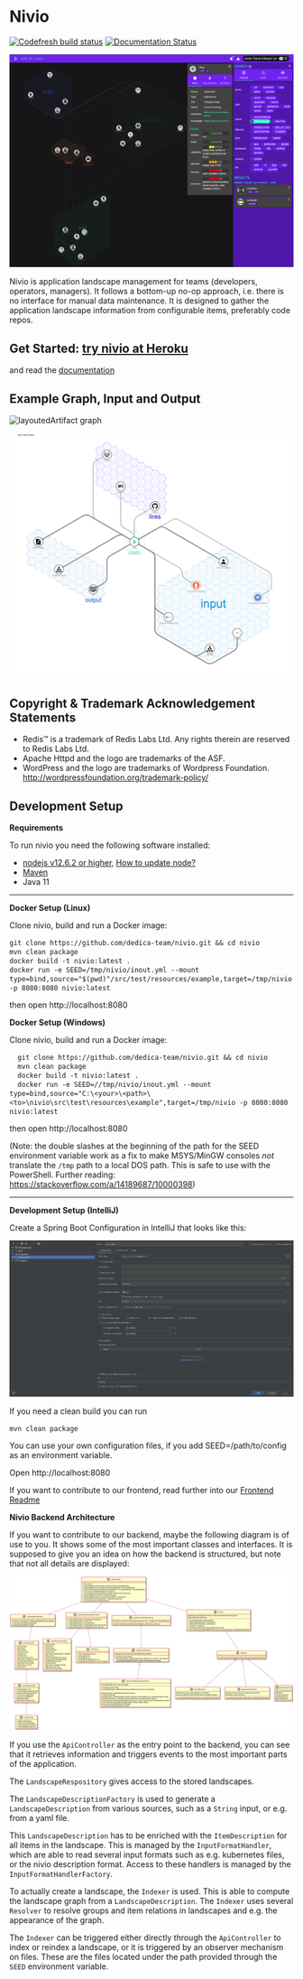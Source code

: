 # Nivio

[![Codefresh build status]( https://g.codefresh.io/api/badges/pipeline/bonndan_marketplace/bonndan%2Fnivio%2Fnivio?branch=master&key=eyJhbGciOiJIUzI1NiJ9.NWJlYTgxZWRhNzdkMDhhODRjODYxZmU2.88EHYpdcpUKruW-DV6OcNQJxl90u4b7dlUCsHlYSlww&type=cf-1)]( https://g.codefresh.io/pipelines/nivio/builds?repoOwner=bonndan&repoName=nivio&serviceName=bonndan%2Fnivio&filter=trigger:build~Build;branch:master;pipeline:5bea8282f75e1713cc9ed5ad~nivio)
[![Documentation Status](https://readthedocs.org/projects/nivio/badge/?version=master)](https://nivio.readthedocs.io/en/master/?badge=master)


 ![layoutedArtifact graph](https://raw.githubusercontent.com/dedica-team/nivio/develop/docs/gui.png)
 
Nivio is application landscape management for teams (developers, operators, managers). It follows a bottom-up no-op 
approach, i.e. there is no interface for manual data maintenance. It is designed to gather the application landscape
 information from configurable items, preferably code repos.

## Get Started: [try nivio at Heroku](https://nivio-demo.herokuapp.com/)

 and read the [documentation](https://nivio.readthedocs.io/en/latest) 
 

## Example Graph, Input and Output

 ![layoutedArtifact graph](https://raw.githubusercontent.com/dedica-team/nivio/develop/docs/graph.png)

![input output_graph](https://raw.githubusercontent.com/dedica-team/nivio/develop/docs/inout.png)


## Copyright & Trademark Acknowledgement Statements

* Redis™ is a trademark of Redis Labs Ltd. Any rights therein are reserved to Redis Labs Ltd.
* Apache Httpd and the logo are trademarks of the ASF.
* WordPress and the logo are trademarks of Wordpress Foundation. http://wordpressfoundation.org/trademark-policy/

## Development Setup

**Requirements**

To run nivio you need the following software installed:
- [nodejs v12.6.2 or higher](https://nodejs.org/en/), [How to update node?](https://www.hostingadvice.com/how-to/update-node-js-latest-version/)
- [Maven](https://maven.apache.org/install.html)
- Java 11

---

**Docker Setup (Linux)**

Clone nivio, build and run a Docker image:

    git clone https://github.com/dedica-team/nivio.git && cd nivio
    mvn clean package
    docker build -t nivio:latest .
    docker run -e SEED=/tmp/nivio/inout.yml --mount type=bind,source="$(pwd)"/src/test/resources/example,target=/tmp/nivio -p 8080:8080 nivio:latest
    
  then open http://localhost:8080
  
**Docker Setup (Windows)**
 
  Clone nivio, build and run a Docker image:
  
      git clone https://github.com/dedica-team/nivio.git && cd nivio
      mvn clean package
      docker build -t nivio:latest .
      docker run -e SEED=//tmp/nivio/inout.yml --mount type=bind,source="C:\<your>\<path>\<to>\nivio\src\test\resources\example",target=/tmp/nivio -p 8080:8080 nivio:latest
      
   then open http://localhost:8080
   
   (Note: the double slashes at the beginning of the path for the SEED environment variable work as a fix to make MSYS/MinGW consoles
   *not* translate the `/tmp` path to a local DOS path. This is safe to use with the PowerShell. Further reading: https://stackoverflow.com/a/14189687/10000398)
   
   ---
 
**Development Setup (IntelliJ)**
 
 Create a Spring Boot Configuration in IntelliJ that looks like this:
 
  ![Spring Boot Config](https://raw.githubusercontent.com/dedica-team/nivio/develop/docs/SpringConfig.png)
  
  If you need a clean build you can run 
  
    mvn clean package
  
  You can use your own configuration files, if you add SEED=/path/to/config as an environment variable.
  
  Open http://localhost:8080
  
  If you want to contribute to our frontend, read further into our [Frontend Readme](https://github.com/dedica-team/nivio/tree/develop/src/main/app)
  
**Nivio Backend Architecture**

If you want to contribute to our backend, maybe the following diagram is of use to you. It shows some of the most important classes and 
interfaces. It is supposed to give you an idea on how the backend is structured, but note that not all details are displayed:

 ![layoutedArtifact graph](backend_architecture_api.png)
 
 If you use the `ApiController` as the entry point to the backend, you can see that it retrieves information and triggers events
  to the most important parts of the application. 
 
The `LandscapeRespository` gives access to the stored landscapes.
  
The `LandscapeDescriptionFactory` is used to generate a `LandscapeDescription` from various sources, such as a `String` input, 
or e.g. from a yaml file. 

This `LandscapeDescription` has to be enriched with the `ItemDescription` for all items in the landscape.
This is managed by the `InputFormatHandler`, which are able to read several input formats such as e.g. kubernetes files, or the
nivio description format. Access to these handlers is managed by the `InputFormatHandlerFactory`.

To actually create a landscape, the `Indexer` is used. This is able to compute the landscape graph from a `LandscapeDescription`.
The `Indexer` uses several `Resolver` to resolve groups and item relations in landscapes and e.g. the appearance of the graph.

The `Indexer` can be triggered either directly through the `ApiController` to index or reindex a landscape, or it is triggered
by an observer mechanism on files. These are the files located under the path provided through the `SEED` environment variable.

